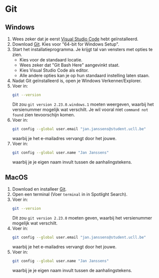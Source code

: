 # Git

## Windows

1. Wees zeker dat je eerst [Visual Studio Code](/vscode/index.md) hebt geïnstalleerd.
2. Download [Git](https://git-scm.com/download/win). Kies voor "64-bit for Windows Setup".
3. Start het installatieprogramma. Je krijgt tal van vensters met opties te zien.
   * Kies voor de standaard locatie.
   * Wees zeker dat "Git Bash Here" aangevinkt staat.
   * Kies Visual Studio Code als editor.
   * Alle andere opties kan je op hun standaard instelling laten staan.
4. Nadat Git geïnstalleerd is, open je Windows Verkenner/Explorer.
5. Voer in:
   ```bash
   git --version
   ```
   Dit zou `git version 2.23.0.windows.1` moeten weergeven, waarbij het versienummer mogelijk wat verschilt.
   Je wil vooral niet `command not found` zien tevoorschijn komen.
6. Voer in:
   ```bash
   git config --global user.email "jan.janssens@student.ucll.be"
   ```
   waarbij je het e-mailadres vervangt door het jouwe.
7. Voer in:
   ```bash
   git config --global user.name "Jan Janssens"
   ```
   waarbij je je eigen naam invult tussen de aanhalingstekens.

## MacOS

1. Download en installeer [Git](https://git-scm.com/download/mac).
2. Open een terminal (Voer `terminal` in in Spotlight Search).
3. Voer in:
   ```bash
   git --version
   ```
   Dit zou `git version 2.23.0` moeten geven, waarbij het versienummer mogelijk wat verschilt.
4. Voer in:
   ```bash
   git config --global user.email "jan.janssens@student.ucll.be"
   ```
   waarbij je het e-mailadres vervangt door het jouwe.
5. Voer in:
   ```bash
   git config --global user.name "Jan Janssens"
   ```
   waarbij je je eigen naam invult tussen de aanhalingstekens.
